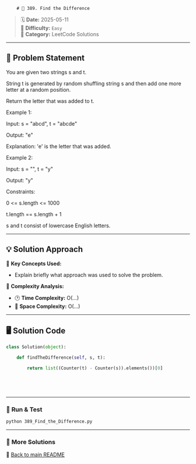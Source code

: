 
        # 🌟 389. Find the Difference

> 🗓 **Date:** 2025-05-11  
> 🎯 **Difficulty:** `Easy`  
> 📂 **Category:** LeetCode Solutions  

---

## 📖 Problem Statement  
You are given two strings s and t.

String t is generated by random shuffling string s and then add one more letter at a random position.

Return the letter that was added to t.

 

Example 1:

Input: s = "abcd", t = "abcde"
Output: "e"
Explanation: 'e' is the letter that was added.
Example 2:

Input: s = "", t = "y"
Output: "y"
 

Constraints:

0 <= s.length <= 1000
t.length == s.length + 1
s and t consist of lowercase English letters.

---

## 💡 Solution Approach  
🔹 **Key Concepts Used:**  
- Explain briefly what approach was used to solve the problem.

🔹 **Complexity Analysis:**  
- 🕑 **Time Complexity:** O(...)  
- 💾 **Space Complexity:** O(...)  

---

## 🖥️ Solution Code  
```python
class Solution(object):
    def findTheDifference(self, s, t):
        return list((Counter(t) - Counter(s)).elements())[0]

        
```

---

### 🚀 **Run & Test**  
```bash
python 389_Find_the_Difference.py
```

---

### 🔗 **More Solutions**  
📌 [Back to main README](../../README.md)
